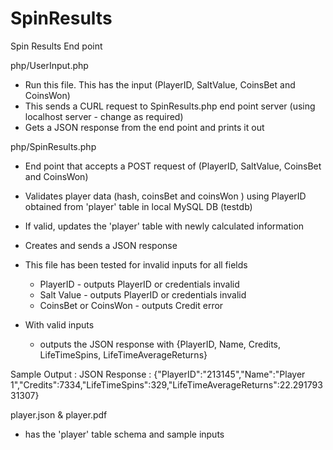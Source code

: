 # SpinResults
Spin Results End point

php/UserInput.php

- Run this file. This has the input (PlayerID, SaltValue, CoinsBet and CoinsWon)
- This sends a CURL request to SpinResults.php end point server (using localhost server - change as required)
- Gets a JSON response from the end point and prints it out

php/SpinResults.php

- End point that accepts a POST request of (PlayerID, SaltValue, CoinsBet and CoinsWon)
- Validates player data (hash, coinsBet and coinsWon ) using PlayerID obtained from 'player' table in local MySQL DB (testdb)
- If valid, updates the 'player' table with newly calculated information
- Creates and sends a JSON response 
- This file has been tested for invalid inputs for all fields
  - PlayerID - outputs PlayerID or credentials invalid
  - Salt Value - outputs PlayerID or credentials invalid
  - CoinsBet or CoinsWon - outputs Credit error

- With valid inputs 
  - outputs the JSON response with {PlayerID, Name, Credits, LifeTimeSpins, LifeTimeAverageReturns} 

Sample Output : 
JSON Response : {"PlayerID":"213145","Name":"Player 1","Credits":7334,"LifeTimeSpins":329,"LifeTimeAverageReturns":22.29179331307}

player.json & player.pdf

- has the 'player' table schema and sample inputs
